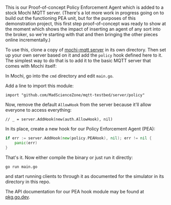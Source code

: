This is our Proof-of-concept Policy Enforcement Agent which is added to a stock Mochi MQTT server.
(There's a lot more work in progress going on to build out the functioning PEA unit, but for the purposes of
this demonstration project, this first step proof-of-concept was ready to show at the moment which shows
the impact of inserting an agent of any sort into the broker, so we're starting with that and then bringing
the other pieces online incrementally.)

To use this, clone a copy of [mochi-mqtt server](https://github.com/mochi-mqtt/server) in its own directory. Then set up your own server based on it and add the `policy` hook defined here to it.  The simplest way to do that is to add it to the basic MQTT
server that comes with Mochi itself:

In Mochi, go into the `cmd` directory and edit `main.go`.

Add a line to import this module:

`import "github.com/MadScienceZone/mqtt-testbed/server/policy"`

Now, remove the default `AllowHook` from the server because it'll allow everyone to access everything:

`// _ = server.AddHook(new(auth.AllowHook), nil)`

In its place, create a new hook for our Policy Enforcement Agent (PEA):

```go
if err := server.AddHook(new(policy.PEAHook), nil); err != nil {
    panic(err)
}
```

That's it. Now either compile the binary or just run it directly:

`go run main.go`

and start running clients to through it as documented for the simulator in its directory in this repo.

The API documentation for our PEA hook module may be found at [pkg.go.dev](http://pkg.go.dev/github.com/MadScienceZone/mqtt-testbed/server/).
